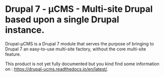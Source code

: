 # Drupal 7 - µCMS - Multi-site Drupal based upon a single Drupal instance.

Drupal-µCMS is a Drupal 7 module that serves the purpose of bringing to Drupal 7
an easy-to-use multi-site factory, without the core multi-site feature.

This product is not yet fully documented but you kind find some  information on 
: https://drupal-ucms.readthedocs.io/en/latest/.